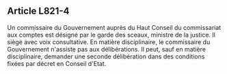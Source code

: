 Article L821-4
----
Un commissaire du Gouvernement auprès du Haut Conseil du commissariat aux
comptes est désigné par le garde des sceaux, ministre de la justice. Il siège
avec voix consultative. En matière disciplinaire, le commissaire du Gouvernement
n'assiste pas aux délibérations. Il peut, sauf en matière disciplinaire,
demander une seconde délibération dans des conditions fixées par décret en
Conseil d'Etat.
